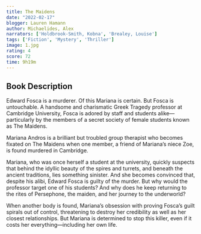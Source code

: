 ```yaml
---
title: The Maidens
date: "2022-02-17"
blogger: Lauren Hamann
author: Michaelides, Alex
narrators: ['Holdbrook-Smith, Kobna', 'Brealey, Louise']
tags: ['Fiction', 'Mystery', 'Thriller']
image: 1.jpg
rating: 4
score: 72
time: 9h19m
---
```



## Book Description

Edward Fosca is a murderer. Of this Mariana is certain. But Fosca is untouchable. A handsome and charismatic Greek Tragedy professor at Cambridge University, Fosca is adored by staff and students alike—particularly by the members of a secret society of female students known as The Maidens.

Mariana Andros is a brilliant but troubled group therapist who becomes fixated on The Maidens when one member, a friend of Mariana’s niece Zoe, is found murdered in Cambridge.

Mariana, who was once herself a student at the university, quickly suspects that behind the idyllic beauty of the spires and turrets, and beneath the ancient traditions, lies something sinister. And she becomes convinced that, despite his alibi, Edward Fosca is guilty of the murder. But why would the professor target one of his students? And why does he keep returning to the rites of Persephone, the maiden, and her journey to the underworld?

When another body is found, Mariana’s obsession with proving Fosca’s guilt spirals out of control, threatening to destroy her credibility as well as her closest relationships. But Mariana is determined to stop this killer, even if it costs her everything—including her own life.